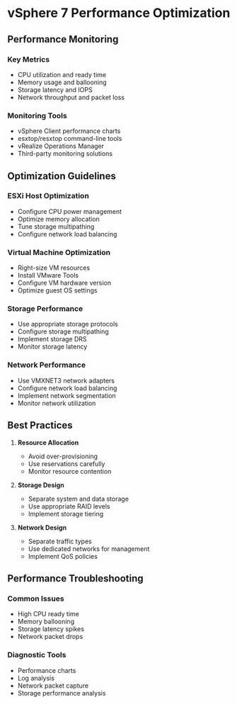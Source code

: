 # vSphere 7 Performance Optimization

## Performance Monitoring

### Key Metrics
- CPU utilization and ready time
- Memory usage and ballooning
- Storage latency and IOPS
- Network throughput and packet loss

### Monitoring Tools
- vSphere Client performance charts
- esxtop/resxtop command-line tools
- vRealize Operations Manager
- Third-party monitoring solutions

## Optimization Guidelines

### ESXi Host Optimization
- Configure CPU power management
- Optimize memory allocation
- Tune storage multipathing
- Configure network load balancing

### Virtual Machine Optimization
- Right-size VM resources
- Install VMware Tools
- Configure VM hardware version
- Optimize guest OS settings

### Storage Performance
- Use appropriate storage protocols
- Configure storage multipathing
- Implement storage DRS
- Monitor storage latency

### Network Performance
- Use VMXNET3 network adapters
- Configure network load balancing
- Implement network segmentation
- Monitor network utilization

## Best Practices

1. **Resource Allocation**
   - Avoid over-provisioning
   - Use reservations carefully
   - Monitor resource contention

2. **Storage Design**
   - Separate system and data storage
   - Use appropriate RAID levels
   - Implement storage tiering

3. **Network Design**
   - Separate traffic types
   - Use dedicated networks for management
   - Implement QoS policies

## Performance Troubleshooting

### Common Issues
- High CPU ready time
- Memory ballooning
- Storage latency spikes
- Network packet drops

### Diagnostic Tools
- Performance charts
- Log analysis
- Network packet capture
- Storage performance analysis